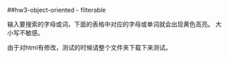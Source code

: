 ##hw3-object-oriented - filterable

输入要搜索的字母或词，下面的表格中对应的字母或单词就会出现黄色高亮。
大小写不敏感。

由于对html有修改，测试的时候请整个文件夹下载下来测试。